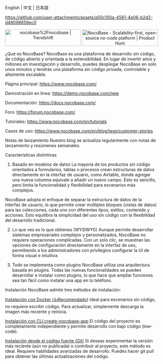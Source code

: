 English | 中文 | 日本語

https://github.com/user-attachments/assets/a50c100a-4561-4e06-b2d2-d48098659ec0

<p align="center"> <a href="https://trendshift.io/repositories/4112" target="_blank"><img src="https://trendshift.io/api/badge/repositories/4112" alt="nocobase%2Fnocobase | Trendshift" style="width: 250px; height: 55px;" width="250" height="55"/></a> <a href="https://www.producthunt.com/posts/nocobase?embed=true&utm_source=badge-top-post-topic-badge&utm_medium=badge&utm_souce=badge-nocobase" target="_blank"><img src="https://api.producthunt.com/widgets/embed-image/v1/top-post-topic-badge.svg?post_id=456520&theme=light&period=weekly&topic_id=267" alt="NocoBase - Scalability&#0045;first&#0044;&#0032;open&#0045;source&#0032;no&#0045;code&#0032;platform | Product Hunt" style="width: 250px; height: 54px;" width="250" height="54" /></a> </p>
¿Qué es NocoBase?
NocoBase es una plataforma de desarrollo sin código, de código abierto y orientada a la extensibilidad.
En lugar de invertir años y millones en investigación y desarrollo, puedes desplegar NocoBase en solo unos minutos y tendrás una plataforma sin código privada, controlable y altamente escalable.

Página principal:
https://www.nocobase.com/

Demostración en línea:
https://demo.nocobase.com/new

Documentación:
https://docs.nocobase.com/

Foro:
https://forum.nocobase.com/

Tutoriales:
https://www.nocobase.com/en/tutorials

Casos de uso:
https://www.nocobase.com/en/blog/tags/customer-stories

Notas de lanzamiento
Nuestro blog se actualiza regularmente con notas de lanzamiento y resúmenes semanales.

Características distintivas

1. Basado en modelos de datos
   La mayoría de los productos sin código orientados a formularios, tablas o procesos crean estructuras de datos directamente en la interfaz de usuario, como Airtable, donde agregar una nueva columna equivale a añadir un nuevo campo. Esto es sencillo, pero limita la funcionalidad y flexibilidad para escenarios más complejos.

NocoBase adopta el enfoque de separar la estructura de datos de la interfaz de usuario, lo que permite crear múltiples bloques (vistas de datos) para las colecciones, cada uno con diferentes tipos, estilos, contenido y acciones. Esto equilibra la simplicidad del uso sin código con la flexibilidad del desarrollo tradicional.

2. Lo que ves es lo que obtienes (WYSIWYG)
   Aunque permite desarrollar sistemas empresariales complejos y personalizados, NocoBase no requiere operaciones complicadas. Con un solo clic, se muestran las opciones de configuración directamente en la interfaz de uso, permitiendo a los administradores con privilegios configurar la UI de forma visual e intuitiva.

3. Todo se implementa como plugins
   NocoBase utiliza una arquitectura basada en plugins. Todas las nuevas funcionalidades se pueden desarrollar e instalar como plugins, lo que hace que ampliar funciones sea tan fácil como instalar una app en tu teléfono.

Instalación
NocoBase admite tres métodos de instalación:

<a target="_blank" href="https://docs.nocobase.com/welcome/getting-started/installation/docker-compose">Instalación con Docker (👍Recomendado)</a>
Ideal para escenarios sin código, no requiere escribir código. Para actualizar, simplemente descarga la imagen más reciente y reinicia.

<a target="_blank" href="https://docs.nocobase.com/welcome/getting-started/installation/create-nocobase-app">Instalación con CLI create-nocobase-app</a>
El código del proyecto es completamente independiente y permite desarrollo con bajo código (low-code).

<a target="_blank" href="https://docs.nocobase.com/welcome/getting-started/installation/git-clone">Instalación desde el código fuente (Git)</a>
Si deseas experimentar la versión más reciente (aún no publicada) o contribuir al proyecto, este método es ideal. Requiere habilidades avanzadas de desarrollo. Puedes hacer git pull para obtener las últimas actualizaciones del código.
